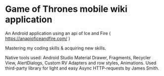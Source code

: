 # Game of Thrones mobile wiki application

An Android application using an api of Ice and Fire ( https://anapioficeandfire.com/ )

Mastering my coding skills & acquiring new skills.

Native tools used: Android Studio Material Drawer, Fragments, Recycler View, AlertDialogs, Custom RV Adapters and row styles, Animations.
Used third-party library for light and easy Async HTTP-requests by James Smith.

